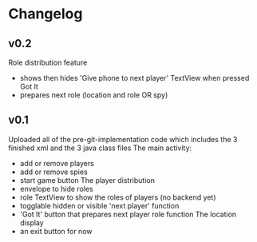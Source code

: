 # Changelog

## v0.2
Role distribution feature
- shows then hides 'Give phone to next player' TextView when pressed Got It
- prepares next role (location and role OR spy)

## v0.1
Uploaded all of the pre-git-implementation code which includes the 3 finished xml and the 3 java class files
The main activity:
- add or remove players
- add or remove spies
- start game button
The player distribution
- envelope to hide roles
- role TextView to show the roles of players (no backend yet)
- togglable hidden or visible 'next player' function
- 'Got It' button that prepares next player role function
The location display
- an exit button for now
